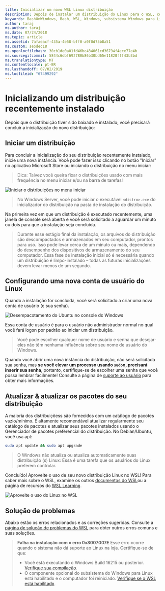 ```yaml
---
title: Inicializar um novo WSL Linux distribuição
description: Depois de instalar um distribuição do Linux para o WSL, conclua a inicialização seguindo estas etapas simples
keywords: BashOnWindows, Bash, WSL, Windows, subsistema Windows para Linux, windowssubsystem, Ubuntu, Debian, Suse, Windows 10
author: taraj
ms.author: taraj
ms.date: 07/24/2018
ms.topic: article
ms.assetid: 7afaeacf-435a-4e58-bff0-a9f0d75b8a51
ms.custom: seodec18
ms.openlocfilehash: 30cb1de0a01fd46bc434061cd36794f4ece77e4b
ms.sourcegitcommit: 5844c6dbf692780b86b30bd65e11820fff43b3bd
ms.translationtype: MT
ms.contentlocale: pt-BR
ms.lasthandoff: 07/02/2019
ms.locfileid: "67499292"
---
```

# <a name="initializing-a-newly-installed-distro"></a>Inicializando um distribuição recentemente instalado
Depois que o distribuição tiver sido baixado e instalado, você precisará concluir a inicialização do novo distribuição:

## <a name="launch-a-distro"></a>Iniciar um distribuição
Para concluir a inicialização do seu distribuição recentemente instalado, inicie uma nova instância. Você pode fazer isso clicando no botão "Iniciar" no aplicativo Microsoft Store ou iniciando o distribuição no menu iniciar:

> Dica: Talvez você queira fixar o distribuições usado com mais frequência no menu iniciar e/ou na barra de tarefas!

![Iniciar o distribuições no menu iniciar](media/start-menu.png)

> No Windows Server, você pode iniciar o executável `<distro>.exe` do inicializador do distribuição na pasta de instalação do distribuição.

Na primeira vez em que um distribuição é executado recentemente, uma janela de console será aberta e você será solicitado a aguardar um minuto ou dois para que a instalação seja concluída.

> Durante esse estágio final da instalação, os arquivos do distribuição são descompactados e armazenados em seu computador, prontos para uso. Isso pode levar cerca de um minuto ou mais, dependendo do desempenho dos dispositivos de armazenamento do seu computador. Essa fase de instalação inicial só é necessária quando um distribuição é limpo-instalado – todas as futuras inicializações devem levar menos de um segundo.

## <a name="setting-up-a-new-linux-user-account"></a>Configurando uma nova conta de usuário do Linux

Quando a instalação for concluída, você será solicitado a criar uma nova conta de usuário (e sua senha). 

![Desempacotamento do Ubuntu no console do Windows](media/UbuntuInstall.png)

Essa conta de usuário é para o usuário não administrador normal no qual você fará logon por padrão ao iniciar um distribuição.

> Você pode escolher qualquer nome de usuário e senha que desejar-eles não têm nenhuma influência sobre seu nome de usuário do Windows. 

Quando você abrir uma nova instância do distribuição, não será solicitada sua senha, mas **se você elevar um processo usando `sudo`o, precisará inserir sua senha**, portanto, certifique-se de escolher uma senha que você possa lembrar facilmente! Consulte a página de [suporte ao usuário](user-support.md) para obter mais informações.

## <a name="update--upgrade-your-distros-packages"></a>Atualizar & atualizar os pacotes do seu distribuição

A maioria dos distribuiçõess são fornecidos com um catálogo de pacotes vazio/mínimo. É altamente recomendável atualizar regularmente seu catálogo de pacotes e atualizar seus pacotes instalados usando o Gerenciador de pacotes preferencial do distribuição. No Debian/Ubuntu, você usa apt:

```bash
sudo apt update && sudo apt upgrade
```

> O Windows não atualiza ou atualiza automaticamente suas distribuição (s) Linux: Essa é uma tarefa que os usuários do Linux preferem controlar.

Concluído! Aproveite o uso de seu novo distribuição Linux no WSL! Para saber mais sobre o WSL, examine os outros [documentos do WSL](https://aka.ms/wsldocs)ou a página de recursos do [WSL Learning](https://aka.ms/learnwsl).

![Aproveite o uso do Linux no WSL](media/linux-on-wsl.png)

## <a name="troubleshooting"></a>Solução de problemas

Abaixo estão os erros relacionados e as correções sugeridas. Consulte a [página de solução de problemas do WSL](troubleshooting.md) para obter outros erros comuns e suas soluções.

> **Falha na instalação com o erro 0x8007007E** Esse erro ocorre quando o sistema não dá suporte ao Linux na loja.  Certifique-se de que:
> * Você está executando o Windows Build 16215 ou posterior. [Verifique sua compilação](troubleshooting.md#check-your-build-number).
> * O componente opcional do subsistema do Windows para Linux está habilitado e o computador foi reiniciado.  [Verifique se o WSL está habilitado](troubleshooting.md#confirm-wsl-is-enabled).
